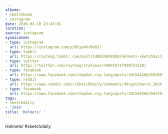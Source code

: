 ```yaml
---
albums:
- sketchbook
- instagram
date: 2016-03-10 23:47:01
location: ''
source: instagram
syndicated:
- type: instagram
  url: https://instagram.com/p/BCyp4XcMoOJ/
- type: tumblr
  url: https://roytang.tumblr.com/post/140824658550/helmets-sketchdaily
- type: twitter
  url: https://twitter.com/roytang/statuses/708076737930731520/
- type: facebook
  url: https://www.facebook.com/stephen.roy.tang/posts/10154426635628912:0
- type: reddit
  url: https://www.reddit.com/r/SketchDaily/comments/49spyt/march_10th_helmets/d0unvlv/
- type: facebook
  url: https://www.facebook.com/stephen.roy.tang/posts/10154426635633912
tags:
- sketchdaily
- '2016'
title: 'Helmets! '
---
```


Helmets! #sketchdaily